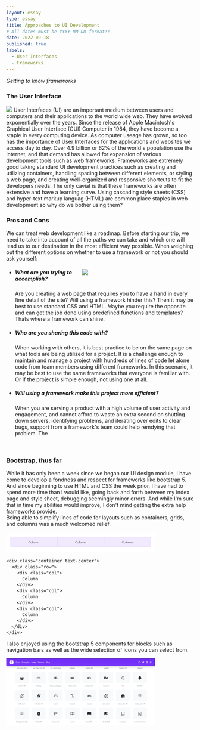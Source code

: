 ```yaml
---
layout: essay
type: essay
title: Approaches to UI Development
# All dates must be YYYY-MM-DD format!!
date: 2022-09-18
published: true
labels:
  - User Interfaces
  - Frameworks
---
```

*Getting to know frameworks*
### The User Interface
<div>
  <img width="300px" class="rounded float-start pe-4" src="https://media.giphy.com/media/QDyukdol3oH4K94iwy/giphy.gif">
  User Interfaces (UI) are an important medium between users and computers and their applications to the world wide web. They have evolved exponentially over the years. Since the release of Apple Macintosh's Graphical User Interface (GUI) Computer in 1984, they have become a staple in every computing device. As computer useage has grown, so too has the importance of User Interfaces for the applications and websites we access day to day. Over 4.9 billion or 62% of the world's population use the internet, and that demand has allowed for expansion of various development tools such as web frameworks. 
  Frameworks are extremely good taking standard UI development practices such as creating and utilizing containers, handling spacing between different elements, or styling a web page, and creating well-organized and responsive shortcuts to fit the developers needs.  
  The only caviat is that these frameworks are often extensive and have a learning curve. Using cascading style sheets (CSS) and hyper-text markup languag (HTML) are common place staples in web development so why do we bother using them?
</div>


### Pros and Cons
  We can treat web development like a roadmap. Before starting our trip, we need to take into account of all the paths we can take and which one will lead us to our destination in the most efficient way possible. When weighing out the different options on whether to use a framework or not you should ask yourself:
  <ul>  
    <img width="300px" class="img-fluid" src="https://media.giphy.com/media/xT8qBit7YomT80d0M8/giphy.gif" style="float:right;">
    <li>
      <h5>What are you trying to accomplish?</h5>
      <p>
        Are you creating a web page that requires you to have a hand in every fine detail of the site? Will using a framework hinder this? Then it may be best to use standard CSS and HTML. Maybe you require the opposite and can get the job done using predefined functions and templates? Thats where a framework can shine. 
      </p>
    </li>
    <li>
      <h5>Who are you sharing this code with?</h5>
      <p>
        When working with others, it is best practice to be on the same page on what tools are being utilized for a project. It is a challenge enough to maintain and manage a project with hundreds of lines of code let alone code from team members using different frameworks. In this scenario, it may be best to use the same frameworks that everyone is familiar with. Or if the project is simple enough, not using one at all.
      </p>
    </li>
    <li>
      <h5>Will using a framework make this project more efficient?</h5>
      <p>
        When you are serving a product with a high volume of user activity and engagement, and cannot afford to waste an extra second on shutting down servers, identifying problems, and iterating over edits to clear bugs, support from a framework's team could help remdying that problem. The
      </p>
    </li>
  </ul>
<br>

### Bootstrap, thus far
While it has only been a week since we began our UI design module, I have come to develop a fondness and respect for frameworks like bootstrap 5. And since beginning to use HTML and CSS the week prior, I have had to spend more time than I would like, going back and forth between my index page and style sheet, debugging seemingly minor errors. And while I'm sure that in time my abilities would improve, I don't mind getting the extra help frameworks provide.
<br> 
Being able to simplify lines of code for layouts such as containers, grids, and columns was a much welcomed relief.

  <img width="400px" class="img-thumbnail" src="../img/frameworks/bootstrap-grid.png" style="text-align: center;">

  ```
  <div class="container text-center">
    <div class="row">
      <div class="col">
        Column
      </div>
      <div class="col">
        Column
      </div>
      <div class="col">
        Column
      </div>
    </div>
  </div>
  ```


I also enjoyed using the bootstrap 5 components for blocks such as navigation bars as well as the wide selection of icons you can select from.
<div>
  <img width="400px" class="img-thumbnail" src="../img/frameworks/icons.png" style="text-align: center;">
</div>




